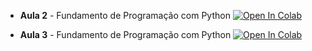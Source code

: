 
* **Aula 2** - Fundamento de Programação com Python [![Open In Colab](https://colab.research.google.com/assets/colab-badge.svg)](https://colab.research.google.com/github/LuizaPS/MinicursoPython_AbmGeo/blob/main/Aulas/Aula2_Python.ipynb)

* **Aula 3** - Fundamento de Programação com Python [![Open In Colab](https://colab.research.google.com/assets/colab-badge.svg)](https://colab.research.google.com/github/LuizaPS/MinicursoPython_AbmGeo/blob/main/Aulas/Aula3_Python.ipynb)
